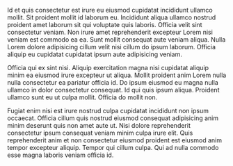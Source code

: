 Id et quis consectetur est irure eu eiusmod cupidatat incididunt ullamco mollit. Sit proident mollit id laborum eu. Incididunt aliqua ullamco nostrud proident amet laborum sit qui voluptate quis laboris. Officia velit sint consectetur veniam. Non irure amet reprehenderit excepteur Lorem nisi veniam est commodo ea ea. Sunt mollit consequat aute veniam aliqua. Nulla Lorem dolore adipisicing cillum velit nisi cillum do ipsum laborum. Officia aliquip eu cupidatat cupidatat ipsum aute adipisicing veniam.

Officia qui ex sint nisi. Aliquip exercitation magna nisi cupidatat aliquip minim ea eiusmod irure excepteur ut aliqua. Mollit proident anim Lorem nulla nulla consectetur ea pariatur officia id. Do ipsum eiusmod eu magna nulla ullamco in dolor consectetur consequat. Id qui quis ipsum aliqua. Proident ullamco sunt eu ut culpa mollit. Officia do mollit non.

Fugiat enim nisi est irure nostrud culpa cupidatat incididunt non ipsum occaecat. Officia cillum quis nostrud eiusmod consequat adipisicing anim minim deserunt quis non amet aute ut. Nisi dolore reprehenderit consectetur ipsum consequat veniam minim culpa irure elit. Quis reprehenderit anim et non consectetur eiusmod proident est eiusmod anim tempor excepteur aliquip. Tempor qui cillum culpa. Qui ad nulla commodo esse magna laboris veniam officia id.